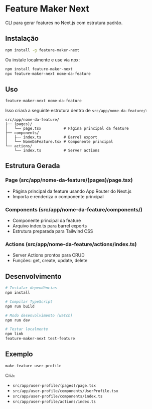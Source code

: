 # Feature Maker Next

CLI para gerar features no Next.js com estrutura padrão.

## Instalação

```bash
npm install -g feature-maker-next
```

Ou instale localmente e use via npx:

```bash
npm install feature-maker-next
npx feature-maker-next nome-da-feature
```

## Uso

```bash
feature-maker-next nome-da-feature
```

Isso criará a seguinte estrutura dentro de `src/app/nome-da-feature/`:

```
src/app/nome-da-feature/
├── (pages)/
│   └── page.tsx          # Página principal da feature
├── components/
│   ├── index.ts          # Barrel export
│   └── NomeDaFeature.tsx # Componente principal
└── actions/
    └── index.ts          # Server actions
```

## Estrutura Gerada

### Page (src/app/nome-da-feature/(pages)/page.tsx)
- Página principal da feature usando App Router do Next.js
- Importa e renderiza o componente principal

### Components (src/app/nome-da-feature/components/)
- Componente principal da feature
- Arquivo index.ts para barrel exports
- Estrutura preparada para Tailwind CSS

### Actions (src/app/nome-da-feature/actions/index.ts)
- Server Actions prontos para CRUD
- Funções: get, create, update, delete

## Desenvolvimento

```bash
# Instalar dependências
npm install

# Compilar TypeScript
npm run build

# Modo desenvolvimento (watch)
npm run dev

# Testar localmente
npm link
feature-maker-next test-feature
```

## Exemplo

```bash
make-feature user-profile
```

Cria:
- `src/app/user-profile/(pages)/page.tsx`
- `src/app/user-profile/components/UserProfile.tsx`
- `src/app/user-profile/components/index.ts`
- `src/app/user-profile/actions/index.ts`